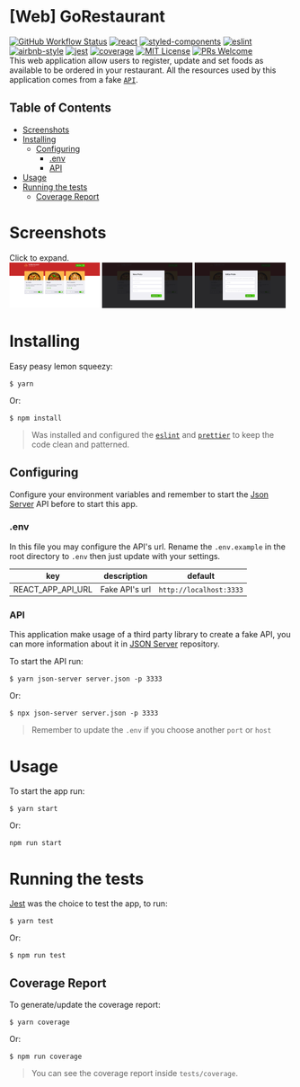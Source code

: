# [Web] GoRestaurant
[![GitHub Workflow Status](https://img.shields.io/github/workflow/status/DiegoVictor/gorestaurant-web/CI?logo=github&style=flat-square)](https://github.com/DiegoVictor/gorestaurant-web/actions)
[![react](https://img.shields.io/badge/reactjs-16.13.1-61dafb?style=flat-square&logo=react)](https://reactjs.org/)
[![styled-components](https://img.shields.io/badge/styled_components-5.1.1-db7b86?style=flat-square&logo=styled-components)](https://styled-components.com/)
[![eslint](https://img.shields.io/badge/eslint-6.8.0-4b32c3?style=flat-square&logo=eslint)](https://eslint.org/)
[![airbnb-style](https://flat.badgen.net/badge/style-guide/airbnb/ff5a5f?icon=airbnb)](https://github.com/airbnb/javascript)
[![jest](https://img.shields.io/badge/jest-24.9.0-brightgreen?style=flat-square&logo=jest)](https://jestjs.io/)
[![coverage](https://img.shields.io/codecov/c/gh/DiegoVictor/gorestaurant-web?logo=codecov&style=flat-square)](https://codecov.io/gh/DiegoVictor/gorestaurant-web)
[![MIT License](https://img.shields.io/badge/license-MIT-green?style=flat-square)](https://github.com/DiegoVictor/gorestaurant-web/blob/master/LICENSE)
[![PRs Welcome](https://img.shields.io/badge/PRs-welcome-brightgreen.svg?style=flat-square)](http://makeapullrequest.com)<br>
This web application allow users to register, update and set foods as available to be ordered in your restaurant. All the resources used by this application comes from a fake [`API`](#api).

## Table of Contents
* [Screenshots](#screenshots)
* [Installing](#installing)
  * [Configuring](#configuring)
    * [.env](#env)
    * [API](#api)
* [Usage](#usage)
* [Running the tests](#running-the-tests)
  * [Coverage Report](#coverage-report)

# Screenshots
Click to expand.<br>
<img src="https://raw.githubusercontent.com/DiegoVictor/gorestaurant-web/master/screenshots/dashboard.png" width="32%"/>
<img src="https://raw.githubusercontent.com/DiegoVictor/gorestaurant-web/master/screenshots/add-food.png" width="32%"/>
<img src="https://raw.githubusercontent.com/DiegoVictor/gorestaurant-web/master/screenshots/edit-food.png" width="32%"/>

# Installing
Easy peasy lemon squeezy:
```
$ yarn
```
Or:
```
$ npm install
```
> Was installed and configured the [`eslint`](https://eslint.org/) and [`prettier`](https://prettier.io/) to keep the code clean and patterned.

## Configuring
Configure your environment variables and remember to start the [Json Server](https://github.com/typicode/json-server) API before to start this app.

### .env
In this file you may configure the API's url. Rename the `.env.example` in the root directory to `.env` then just update with your settings.

key|description|default
---|---|---
REACT_APP_API_URL|Fake API's url|`http://localhost:3333`

### API
This application make usage of a third party library to create a fake API, you can more information about it in [JSON Server](https://github.com/typicode/json-server) repository.

To start the API run:
```
$ yarn json-server server.json -p 3333
```
Or:
```
$ npx json-server server.json -p 3333
```
> Remember to update the `.env` if you choose another `port` or `host`

# Usage
To start the app run:
```
$ yarn start
```
Or:
```
npm run start
```

# Running the tests
[Jest](https://jestjs.io) was the choice to test the app, to run:
```
$ yarn test
```
Or:
```
$ npm run test
```

## Coverage Report
To generate/update the coverage report:
```
$ yarn coverage
```
Or:
```
$ npm run coverage
```
> You can see the coverage report inside `tests/coverage`.

